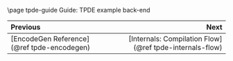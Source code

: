 \page tpde-guide Guide: TPDE example back-end

<div class="section_buttons">
 
| Previous          |                              Next |
|:------------------|----------------------------------:|
| [EncodeGen Reference](@ref tpde-encodegen) | [Internals: Compilation Flow](@ref tpde-internals-flow) |
 
</div>

